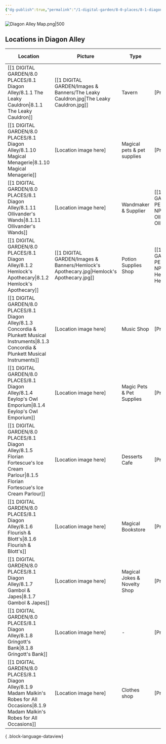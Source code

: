 ```yaml
---
{"dg-publish":true,"permalink":"/1-digital-garden/8-0-places/8-1-diagon-alley/8-1-diagon-alley-overview/","tags":["MOC"]}
---
```


![Diagon Alley Map.png|500](/img/user/1%20DIGITAL%20GARDEN/Images%20&%20Banners/Diagon%20Alley%20Map.png)

## Locations in Diagon Alley 

| Location                                                                                                                                           | Picture                                                                                  | Type                         | Proprietor                                                                         | 3-word Summary                   |
| -------------------------------------------------------------------------------------------------------------------------------------------------- | ---------------------------------------------------------------------------------------- | ---------------------------- | ---------------------------------------------------------------------------------- | -------------------------------- |
| [[1 DIGITAL GARDEN/8.0 PLACES/8.1 Diagon Alley/8.1.1 The Leaky Cauldron\|8.1.1 The Leaky Cauldron]]                                             | [[1 DIGITAL GARDEN/Images & Banners/The Leaky Cauldron.jpg\|The Leaky Cauldron.jpg]]     | Tavern                       | [Proprietor Link]                                                                  | Dingy, unkempt, discreet         |
| [[1 DIGITAL GARDEN/8.0 PLACES/8.1 Diagon Alley/8.1.10 Magical Menagerie\|8.1.10 Magical Menagerie]]                                             | [Location image here]                                                                    | Magical pets & pet supplies  | [Proprietor Link]                                                                  | Cacophonous, smelly, humid       |
| [[1 DIGITAL GARDEN/8.0 PLACES/8.1 Diagon Alley/8.1.11 Ollivander's Wands\|8.1.11 Ollivander's Wands]]                                           | [Location image here]                                                                    | Wandmaker & Supplier         | [[1 DIGITAL GARDEN/7.0 PEOPLE/7.3 NPCs/Current Ollivander\|Current Ollivander]] | Disordered, bewildering, fiefdom |
| [[1 DIGITAL GARDEN/8.0 PLACES/8.1 Diagon Alley/8.1.2 Hemlock's Apothecary\|8.1.2 Hemlock's Apothecary]]                                         | [[1 DIGITAL GARDEN/Images & Banners/Hemlock's Apothecary.jpg\|Hemlock's Apothecary.jpg]] | Potion Supplies Shop         | [[1 DIGITAL GARDEN/7.0 PEOPLE/7.3 NPCs/Harley Hemlock\|Harley Hemlock]]         | Eclectic, cramped, smelly        |
| [[1 DIGITAL GARDEN/8.0 PLACES/8.1 Diagon Alley/8.1.3 Concordia & Plunkett Musical Instruments\|8.1.3 Concordia & Plunkett Musical Instruments]] | [Location image here]                                                                    | Music Shop                   | [Proprietor Link]                                                                  | Chaotic, disorienting, diverse   |
| [[1 DIGITAL GARDEN/8.0 PLACES/8.1 Diagon Alley/8.1.4 Eeylop's Owl Emporium\|8.1.4 Eeylop's Owl Emporium]]                                       | [Location image here]                                                                    | Magic Pets & Pet Supplies    | [Proprietor Link]                                                                  | Dim, musty, tranquil             |
| [[1 DIGITAL GARDEN/8.0 PLACES/8.1 Diagon Alley/8.1.5 Florian Fortescue's Ice Cream Parlour\|8.1.5 Florian Fortescue's Ice Cream Parlour]]       | [Location image here]                                                                    | Desserts Cafe                | [Proprietor Link]                                                                  | Fragrant, vibrant, popular       |
| [[1 DIGITAL GARDEN/8.0 PLACES/8.1 Diagon Alley/8.1.6 Flourish & Blott's\|8.1.6 Flourish & Blott's]]                                             | [Location image here]                                                                    | Magical Bookstore            | [Proprietor Link]                                                                  | Stacked, musty, disarray         |
| [[1 DIGITAL GARDEN/8.0 PLACES/8.1 Diagon Alley/8.1.7 Gambol & Japes\|8.1.7 Gambol & Japes]]                                                     | [Location image here]                                                                    | Magical Jokes & Novelty Shop | [Proprietor Link]                                                                  | Vibrant, unnerving, imaginative  |
| [[1 DIGITAL GARDEN/8.0 PLACES/8.1 Diagon Alley/8.1.8 Gringott's Bank\|8.1.8 Gringott's Bank]]                                                   | [Location image here]                                                                    | \-                           | [Proprietor Link]                                                                  | one, two, three                  |
| [[1 DIGITAL GARDEN/8.0 PLACES/8.1 Diagon Alley/8.1.9 Madam Malkin's Robes for All Occasions\|8.1.9 Madam Malkin's Robes for All Occasions]]     | [Location image here]                                                                    | Clothes shop                 | [Proprietor Link]                                                                  | Opulent, tranquil, understated   |

{ .block-language-dataview}
